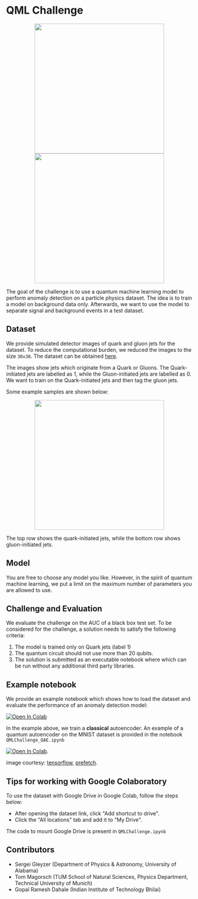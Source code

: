 # QML Challenge

<div align = "center">
  <img width='auto' height=350 src="https://blogger.googleusercontent.com/img/b/R29vZ2xl/AVvXsEjvFhfnoZf8qGq5B77keDh_bmSfdpSsd_MJXehTGKQOkfl4uUgBZ3fM8d0kjjcCGDfYDXwYzPpZf5moACKyK2Ejew-ldNRvAofzhHQXGTRYmJgHatvbLTR1nqXotI-QZj2sNVao87w5B6g/s1600/quantum+model.png">
  <img width='auto' height=350 src="https://prefetch.eu/know/concept/bloch-sphere/sketch-full.png?v=1">
</div>

The goal of the challenge is to use a quantum machine learning model to perform anomaly detection on a particle physics dataset.
The idea is to train a model on background data only. Afterwards, we want to use the model to separate signal and background events in a test dataset.


## Dataset

We provide simulated detector images of quark and gluon jets for the dataset. To reduce the computational burden, we reduced the images to the size `30x30`. The dataset can be obtained [here](https://drive.google.com/file/d/1dJiFRqMWhBzT6lS7neGrIBYEiYX8oveT/view?usp=sharing).

The images show jets which originate from a Quark or Gluons. The Quark-initiated jets are labelled as $1$, while the Gluon-initiated jets are labelled as $0$. We want to train on the Quark-initiated jets and then tag the gluon jets.

Some example samples are shown below:
<div align = "center">
  <img width='auto' height=350 src="./dataset.png">
</div>

The top row shows the quark-initiated jets, while the bottom row shows gluon-initiated jets.

## Model

You are free to choose any model you like. However, in the spirit of quantum machine learning, we put a limit on the maximum number of parameters you are allowed to use.

## Challenge and Evaluation

We evaluate the challenge on the AUC of a black box test set. To be considered for the challenge, a solution needs to satisfy the following criteria:

1. The model is trained only on Quark jets (label 1)
2. The quantum circuit should not use more than 20 qubits.
3. The solution is submitted as an executable notebook where which can be run without any additional third party libraries.

## Example notebook

We provide an example notebook which shows how to load the dataset and evaluate the performance of an anomaly detection model:

[![Open In Colab](https://colab.research.google.com/assets/colab-badge.svg)](https://colab.research.google.com/github/ML4SCI/DeepLearnHackathon/blob/qml/QMLChallenge/QMLChallenge.ipynb)

In the example above, we train a __classical__ autoencoder. An example of a quantum autoencoder on the MNIST dataset is provided in the notebook `QMLChallenge_QAE.ipynb`

[![Open In Colab](https://colab.research.google.com/assets/colab-badge.svg)](https://colab.research.google.com/github/ML4SCI/DeepLearnHackathon/blob/qml/QMLChallenge/QMLChallenge_QAE.ipynb).

image courtesy: [tensorflow](https://blog.tensorflow.org/2020/03/announcing-tensorflow-quantum-open.html), [prefetch](https://prefetch.eu/know/concept/bloch-sphere/).

## Tips for working with Google Colaboratory

To use the dataset with Google Drive in Google Colab, follow the steps below:
- After opening the dataset link, click "Add shortcut to drive".
- Click the "All locations" tab and add it to "My Drive".

The code to mount Google Drive is present in `QMLChallenge.ipynb`

## Contributors

- Sergei Gleyzer (Department of Physics & Astronomy, University of Alabama)
- Tom Magorsch (TUM School of Natural Sciences, Physics Department, Technical University of Munich)
- Gopal Ramesh Dahale (Indian Institute of Technology Bhilai)
